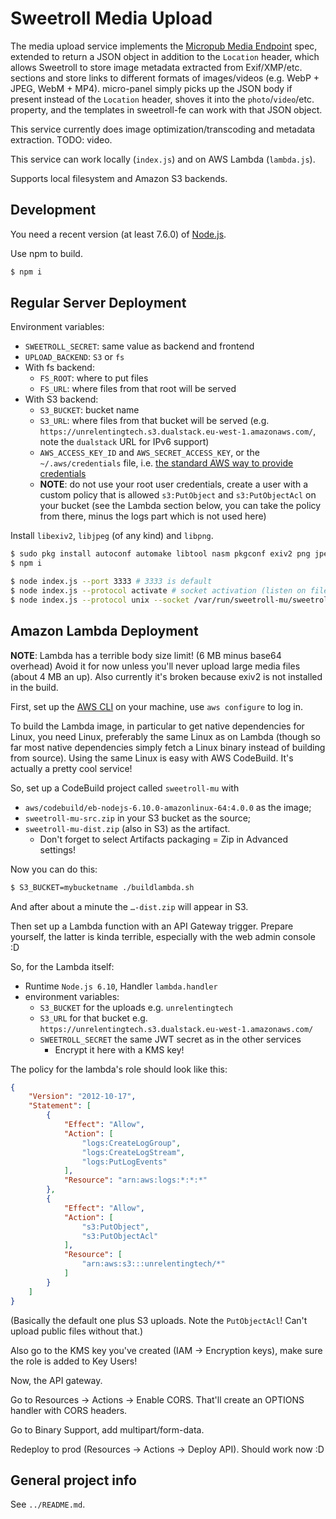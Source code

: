 # Sweetroll Media Upload

The media upload service implements the [Micropub Media Endpoint](https://www.w3.org/TR/micropub/#media-endpoint) spec, extended to return a JSON object in addition to the `Location` header, which allows Sweetroll to store image metadata extracted from Exif/XMP/etc. sections and store links to different formats of images/videos (e.g. WebP + JPEG, WebM + MP4).
micro-panel simply picks up the JSON body if present instead of the `Location` header, shoves it into the `photo`/`video`/etc. property, and the templates in sweetroll-fe can work with that JSON object.

This service currently does image optimization/transcoding and metadata extraction.
TODO: video.

This service can work locally (`index.js`) and on AWS Lambda (`lambda.js`).

Supports local filesystem and Amazon S3 backends.

## Development

You need a recent version (at least 7.6.0) of [Node.js].

Use npm to build.

```bash
$ npm i
```

[Node.js]: https://nodejs.org/en/

## Regular Server Deployment

Environment variables:

- `SWEETROLL_SECRET`: same value as backend and frontend
- `UPLOAD_BACKEND`: `S3` or `fs`
- With fs backend:
	- `FS_ROOT`: where to put files
	- `FS_URL`: where files from that root will be served
- With S3 backend:
	- `S3_BUCKET`: bucket name
	- `S3_URL`: where files from that bucket will be served (e.g. `https://unrelentingtech.s3.dualstack.eu-west-1.amazonaws.com/`, note the `dualstack` URL for IPv6 support)
	- `AWS_ACCESS_KEY_ID` and `AWS_SECRET_ACCESS_KEY`, or the `~/.aws/credentials` file, i.e. [the standard AWS way to provide credentials](https://aws.amazon.com/blogs/security/a-new-and-standardized-way-to-manage-credentials-in-the-aws-sdks/)
	- **NOTE**: do not use your root user credentials, create a user with a custom policy that is allowed `s3:PutObject` and `s3:PutObjectAcl` on your bucket (see the Lambda section below, you can take the policy from there, minus the logs part which is not used here)

Install `libexiv2`, `libjpeg` (of any kind) and `libpng`.

```bash
$ sudo pkg install autoconf automake libtool nasm pkgconf exiv2 png jpeg-turbo
$ npm i
```

```bash
$ node index.js --port 3333 # 3333 is default
$ node index.js --protocol activate # socket activation (listen on file descriptor 3)
$ node index.js --protocol unix --socket /var/run/sweetroll-mu/sweetroll-mu.sock # unix domain socket
```

## Amazon Lambda Deployment

**NOTE**: Lambda has a terrible body size limit! (6 MB minus base64 overhead) Avoid it for now unless you'll never upload large media files (about 4 MB an up).
Also currently it's broken because exiv2 is not installed in the build.

First, set up the [AWS CLI](https://aws.amazon.com/cli/) on your machine, use `aws configure` to log in.

To build the Lambda image, in particular to get native dependencies for Linux, you need Linux, preferably the same Linux as on Lambda (though so far most native dependencies simply fetch a Linux binary instead of building from source).
Using the same Linux is easy with AWS CodeBuild.
It's actually a pretty cool service!

So, set up a CodeBuild project called `sweetroll-mu` with

- `aws/codebuild/eb-nodejs-6.10.0-amazonlinux-64:4.0.0` as the image;
- `sweetroll-mu-src.zip` in your S3 bucket as the source;
- `sweetroll-mu-dist.zip` (also in S3) as the artifact.
  - Don't forget to select Artifacts packaging = Zip in Advanced settings!

Now you can do this:

```bash
$ S3_BUCKET=mybucketname ./buildlambda.sh
```

And after about a minute the `…-dist.zip` will appear in S3.

Then set up a Lambda function with an API Gateway trigger.
Prepare yourself, the latter is kinda terrible, especially with the web admin console :D

So, for the Lambda itself:

- Runtime `Node.js 6.10`, Handler `lambda.handler`
- environment variables:
  - `S3_BUCKET` for the uploads e.g. `unrelentingtech`
  - `S3_URL` for that bucket e.g. `https://unrelentingtech.s3.dualstack.eu-west-1.amazonaws.com/`
  - `SWEETROLL_SECRET` the same JWT secret as in the other services
    - Encrypt it here with a KMS key!

The policy for the lambda's role should look like this:

```json
{
    "Version": "2012-10-17",
    "Statement": [
        {
            "Effect": "Allow",
            "Action": [
                "logs:CreateLogGroup",
                "logs:CreateLogStream",
                "logs:PutLogEvents"
            ],
            "Resource": "arn:aws:logs:*:*:*"
        },
        {
            "Effect": "Allow",
            "Action": [
                "s3:PutObject",
                "s3:PutObjectAcl"
            ],
            "Resource": [
                "arn:aws:s3:::unrelentingtech/*"
            ]
        }
    ]
}
```

(Basically the default one plus S3 uploads. Note the `PutObjectAcl`! Can't upload public files without that.)

Also go to the KMS key you've created (IAM → Encryption keys), make sure the role is added to Key Users!

Now, the API gateway.

Go to Resources → Actions → Enable CORS.
That'll create an OPTIONS handler with CORS headers.

Go to Binary Support, add multipart/form-data.

Redeploy to prod (Resources → Actions → Deploy API).
Should work now :D

## General project info

See `../README.md`.
